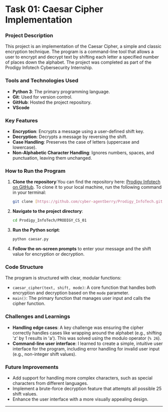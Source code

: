 # Task 01: Caesar Cipher Implementation

### Project Description
This project is an implementation of the Caesar Cipher, a simple and classic encryption technique. The program is a command-line tool that allows a user to encrypt and decrypt text by shifting each letter a specified number of places down the alphabet. The project was completed as part of the Prodigy Infotech Cybersecurity Internship.

### Tools and Technologies Used
* **Python 3**: The primary programming language.
* **Git**: Used for version control.
* **GitHub**: Hosted the project repository.
* **VScode**

### Key Features
* **Encryption**: Encrypts a message using a user-defined shift key.
* **Decryption**: Decrypts a message by reversing the shift.
* **Case Handling**: Preserves the case of letters (uppercase and lowercase).
* **Non-Alphabetic Character Handling**: Ignores numbers, spaces, and punctuation, leaving them unchanged.

### How to Run the Program
1.  **Clone the repository**:You can find the repository here: [Prodigy Infotech on GitHub](https://github.com/cyber-agentberry/Prodigy_InfoTech/blob/b5e3b45841851aea6d895fdf84346a746677365f/PRODIGY_CS_01/caesar.py).
   To clone it to your local machine, run the following command in your terminal:
    ```bash
    git clone [https://github.com/cyber-agentberry/Prodigy_InfoTech.git](https://github.com/cyber-agentberry/Prodigy_InfoTech.git)
    ```
3.  **Navigate to the project directory**:
    ```bash
    cd Prodigy_InfoTech/PRODIGY_CS_01
    ```
4.  **Run the Python script**:
    ```bash
    python caesar.py
    ```
5.  **Follow the on-screen prompts** to enter your message and the shift value for encryption or decryption.

### Code Structure
The program is structured with clear, modular functions:
* `caesar_cipher(text, shift, mode)`: A core function that handles both encryption and decryption based on the `mode` parameter.
* `main()`: The primary function that manages user input and calls the cipher function.

### Challenges and Learnings
* **Handling edge cases**: A key challenge was ensuring the cipher correctly handles cases like wrapping around the alphabet (e.g., shifting 'z' by 1 results in 'a'). This was solved using the modulo operator (`% 26`).
* **Command-line user interface**: I learned to create a simple, intuitive user interface for the program, including error handling for invalid user input (e.g., non-integer shift values).

### Future Improvements
* Add support for handling more complex characters, such as special characters from different languages.
* Implement a brute-force decryption feature that attempts all possible 25 shift values.
* Enhance the user interface with a more visually appealing design.

---
